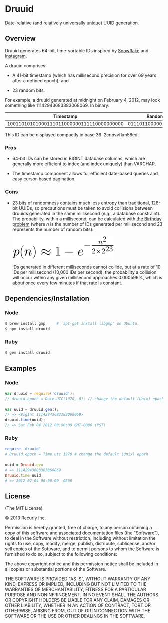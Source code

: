 # Druuid

Date-relative (and relatively universally unique) UUID generation.


## Overview

Druuid generates 64-bit, time-sortable IDs inspired by [Snowflake][1]
and [Instagram][2].

[1]: https://github.com/twitter/snowflake
[2]: http://www.tumblr.com/ZElL-wA6vd-t


A druuid comprises:

- A 41-bit timestamp (which has millisecond precision for over 69 years
  after a defined epoch); and

- 23 random bits.


For example, a druuid generated at midnight on February 4, 2012, may
look something like 11142943683383068069. In binary:

| Timestamp                                 | Randomness              |
|-------------------------------------------|-------------------------|
| 10011010101000111011000000111110000000000 | 01110110000010110100101 |

This ID can be displayed compactly in base 36: 2cnpvvfkm56ed.


### Pros

- 64-bit IDs can be stored in BIGINT database columns, which are
  generally more efficient to index (and index uniquely) than VARCHAR.

- The timestamp component allows for efficient date-based queries and
  easy cursor-based pagination.


### Cons

- 23 bits of randomness contains much less entropy than traditional,
  128-bit UUIDs, so precautions must be taken to avoid collisions
  between druuids generated in the same millisecond (<i>e.g.</i>, a
  database constraint). The probability, within a millisecond, can be
  calculated with [the Birthday problem][3] (where <i>n</i> is the
  number of IDs generated per millisecond and 23 represents the number
  of random bits):

  <img src='doc/probability.png' alt='p(n)≈1-e^(-(n^2)/(2*2^23))' height='72' width='323'/>

  IDs generated in different milliseconds cannot collide, but at a rate
  of 10 IDs per millisecond (10,000 IDs per second), the probability a
  collision will occur within any given millisecond approaches
  0.000596%, which is about once every few minutes if that rate is
  constant.

[3]: http://en.wikipedia.org/wiki/Birthday_problem


## Dependencies/Installation

### Node

``` sh
$ brew install gmp     # `apt-get install libgmp' on Ubuntu.
$ npm install druuid
```

### Ruby

``` sh
$ gem install druuid
```


## Examples

### Node

``` javascript
var druuid = require('druuid');
// druuid.epoch = Date.UTC(1970, 0); // change the default (Unix) epoch

var uuid = druuid.gen();
// => <BigInt 11142943683383068069>
druuid.time(uuid);
// => Sat Feb 04 2012 00:00:00 GMT-0800 (PST)
```

### Ruby

``` ruby
require 'druuid'
# Druuid.epoch = Time.utc 1970 # change the default (Unix) epoch

uuid = Druuid.gen
# => 11142943683383068069
Druuid.time uuid
# => 2012-02-04 00:00:00 -0800
```

## License

(The MIT License)

© 2013 Recurly Inc.

Permission is hereby granted, free of charge, to any person obtaining a copy
of this software and associated documentation files (the "Software"), to deal
in the Software without restriction, including without limitation the rights
to use, copy, modify, merge, publish, distribute, sublicense, and/or sell
copies of the Software, and to permit persons to whom the Software is
furnished to do so, subject to the following conditions:

The above copyright notice and this permission notice shall be included in all
copies or substantial portions of the Software.

THE SOFTWARE IS PROVIDED "AS IS", WITHOUT WARRANTY OF ANY KIND, EXPRESS OR
IMPLIED, INCLUDING BUT NOT LIMITED TO THE WARRANTIES OF MERCHANTABILITY,
FITNESS FOR A PARTICULAR PURPOSE AND NONINFRINGEMENT. IN NO EVENT SHALL THE
AUTHORS OR COPYRIGHT HOLDERS BE LIABLE FOR ANY CLAIM, DAMAGES OR OTHER
LIABILITY, WHETHER IN AN ACTION OF CONTRACT, TORT OR OTHERWISE, ARISING FROM,
OUT OF OR IN CONNECTION WITH THE SOFTWARE OR THE USE OR OTHER DEALINGS IN THE
SOFTWARE.
